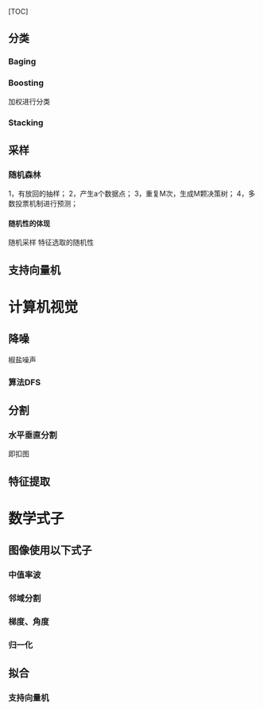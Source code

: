 [TOC]

## 分类
### Baging

### Boosting
加权进行分类

### Stacking

## 采样

### 随机森林
1，有放回的抽样；
2，产生a个数据点；
3，重复M次，生成M颗决策树；
4，多数投票机制进行预测；
#### 随机性的体现
随机采样
特征选取的随机性



## 支持向量机



# 计算机视觉

## 降噪

椒盐噪声



### 算法DFS



## 分割

### 水平垂直分割

即扣图



## 特征提取



# 数学式子

## 图像使用以下式子



### 中值率波



### 邻域分割



### 梯度、角度



### 归一化





## 拟合



### 支持向量机